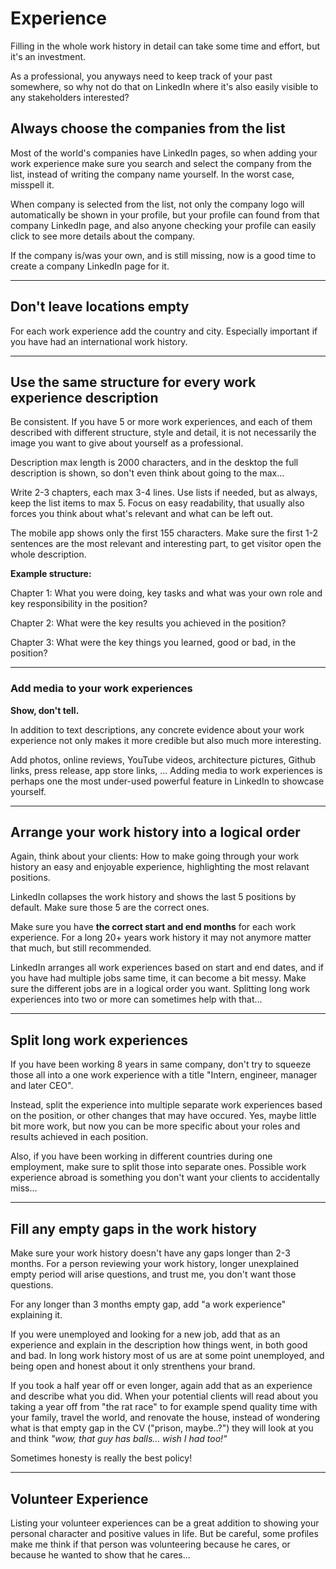 # Experience

Filling in the whole work history in detail can take some time and effort, but it's an investment.

As a professional, you anyways need to keep track of your past somewhere, so why not do that on LinkedIn where it's also easily visible to any stakeholders interested?

## Always choose the companies from the list

Most of the world's companies have LinkedIn pages, so when adding your work experience make sure you search and select the company from the list, instead of writing the company name yourself. In the worst case, misspell it.

When company is selected from the list, not only the company logo will automatically be shown in your profile, but your profile can found from that company LinkedIn page, and also anyone checking your profile can easily click to see more details about the company.

If the company is/was your own, and is still missing, now is a good time to create a company LinkedIn page for it.

---

## Don't leave locations empty

For each work experience add the country and city. Especially important if you have had an international work history.

---

## Use the same structure for every work experience description

Be consistent. If you have 5 or more work experiences, and each of them described with different structure, style and detail, it is not necessarily the image you want to give about yourself as a professional.

Description max length is 2000 characters, and in the desktop the full description is shown, so don't even think about going to the max... 

Write 2-3 chapters, each max 3-4 lines. Use lists if needed, but as always, keep the list items to max 5. Focus on easy readability, that usually also forces you think about what's relevant and what can be left out.

The mobile app shows only the first 155 characters. Make sure the first 1-2 sentences are the most relevant and interesting part, to get visitor open the whole description.

**Example structure:**

Chapter 1: What you were doing, key tasks and what was your own role and key responsibility in the position?

Chapter 2: What were the key results you achieved in the position?

Chapter 3: What were the key things you learned, good or bad, in the position?

---

### Add media to your work experiences

**Show, don't tell.**

In addition to text descriptions, any concrete evidence about your work experience not only makes it more credible but also much more interesting.

Add photos, online reviews, YouTube videos, architecture pictures, Github links, press release, app store links, ... Adding media to work experiences is perhaps one the most under-used powerful feature in LinkedIn to showcase yourself.

---

## Arrange your work history into a logical order

Again, think about your clients: How to make going through your work history an easy and enjoyable experience, highlighting the most relavant positions.

LinkedIn collapses the work history and shows the last 5 positions by default. Make sure those 5 are the correct ones.

Make sure you have **the correct start and end months** for each work experience. For a long 20+ years work history it may not anymore matter that much, but still recommended.

LinkedIn arranges all work experiences based on start and end dates, and if you have had multiple jobs same time, it can become a bit messy. Make sure the different jobs are in a logical order you want. Splitting long work experiences into two or more can sometimes help with that...

---

## Split long work experiences

If you have been working 8 years in same company, don't try to squeeze those all into a one work experience with a title "Intern, engineer, manager and later CEO". 

Instead, split the experience into multiple separate work experiences based on the position, or other changes that may have occured. Yes, maybe little bit more work, but now you can be more specific about your roles and results achieved in each position.

Also, if you have been working in different countries during one employment, make sure to split those into separate ones. Possible work experience abroad is something you don't want your clients to accidentally miss...

---

## Fill any empty gaps in the work history

Make sure your work history doesn't have any gaps longer than 2-3 months. For a person reviewing your work history, longer unexplained empty period will arise questions, and trust me, you don't want those questions.

For any longer than 3 months empty gap, add "a work experience" explaining it. 

If you were unemployed and looking for a new job, add that as an experience and explain in the description how things went, in both good and bad. In long work history most of us are at some point unemployed, and being open and honest about it only strenthens your brand.

If you took a half year off or even longer, again add that as an experience and describe what you did. When your potential clients will read about you taking a year off from "the rat race" to for example spend quality time with your family, travel the world, and renovate the house, instead of wondering what is that empty gap in the CV ("prison, maybe..?") they will look at you and think *"wow, that guy has balls... wish I had too!"*

Sometimes honesty is really the best policy!

---

## Volunteer Experience

Listing your volunteer experiences can be a great addition to showing your personal character and positive values in life. But be careful, some profiles make me think if that person was volunteering because he cares, or because he wanted to show that he cares...
